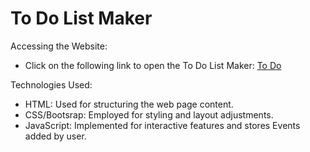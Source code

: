 To Do List Maker
====================

Accessing the Website:
   - Click on the following link to open the To Do List Maker: [To Do](https://amanrajput001.github.io/Projects/Javascript_Projects/To_Do/)

Technologies Used:

- HTML: Used for structuring the web page content.
- CSS/Bootsrap: Employed for styling and layout adjustments.
- JavaScript: Implemented for interactive features and stores Events added by user.

